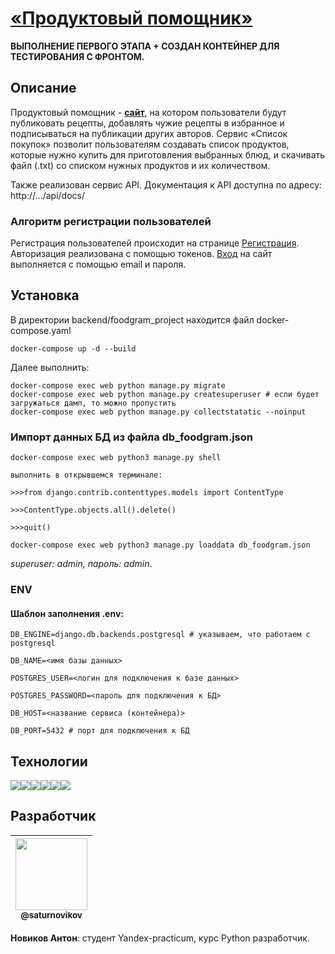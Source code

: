 # [«Продуктовый помощник»](http://fodgram-av.sytes.net)
**ВЫПОЛНЕНИЕ ПЕРВОГО ЭТАПА + СОЗДАН КОНТЕЙНЕР ДЛЯ ТЕСТИРОВАНИЯ С ФРОНТОМ.**

## Описание

Продуктовый помощник - [__сайт__](http://...), на котором пользователи будут публиковать рецепты, добавлять чужие рецепты в избранное и подписываться на публикации других авторов. Сервис «Список покупок» позволит пользователям создавать список продуктов, которые нужно купить для приготовления выбранных блюд, и скачивать файл (.txt) со списком нужных продуктов и их количеством.

Также реализован сервис API.
Документация к API доступна по адресу: http://.../api/docs/

### Алгоритм регистрации пользователей
Регистрация пользователей происходит на странице [Регистрация](http://.../signup).
Авторизация реализована с помощью токенов. 
[Вход](http://.../login) на сайт выполняется с помощью email и пароля.

## Установка
В директории backend/foodgram_project находится файл docker-compose.yaml
```
docker-compose up -d --build
```
Далее выполнить:
```
docker-compose exec web python manage.py migrate
docker-compose exec web python manage.py createsuperuser # если будет загружаться дамп, то можно пропустить
docker-compose exec web python manage.py collectstatatic --noinput
```

### Импорт данных БД из файла db_foodgram.json

```
docker-compose exec web python3 manage.py shell

выполнить в открывшемся терминале:

>>>from django.contrib.contenttypes.models import ContentType

>>>ContentType.objects.all().delete()

>>>quit()

docker-compose exec web python3 manage.py loaddata db_foodgram.json
```
*superuser: admin, пароль: admin*.

### ENV
#### Шаблон заполнения .env:
```
DB_ENGINE=django.db.backends.postgresql # указываем, что работаем с postgresql

DB_NAME=<имя базы данных>

POSTGRES_USER=<логин для подключения к базе данных>

POSTGRES_PASSWORD=<пароль для подключения к БД>

DB_HOST=<название сервиса (контейнера)> 

DB_PORT=5432 # порт для подключения к БД
```

## Технологии

<img src="https://img.shields.io/badge/Python-FFD43B?style=for-the-badge&logo=python&logoColor=blue" /><img src="https://img.shields.io/badge/GitHub-100000?style=for-the-badge&logo=github&logoColor=white" /><img src="https://img.shields.io/badge/django%20rest-ff1709?style=for-the-badge&logo=django&logoColor=white" /><img src="https://img.shields.io/badge/PostgreSQL-316192?style=for-the-badge&logo=postgresql&logoColor=white" /><img src="https://img.shields.io/badge/Docker-2CA5E0?style=for-the-badge&logo=docker&logoColor=white" /><img src="https://img.shields.io/badge/GitHub_Actions-2088FF?style=for-the-badge&logo=github-actions&logoColor=white" />

## Разработчик

| [<img src="https://github.com/saturnovikov.png?size=115" width="115"><br><sub>@saturnovikov</sub>](https://github.com/saturnovikov) |
| :---------------------------------------------------------------------------------------------------------------------: |
**Новиков Антон**: студент Yandex-practicum, курс Python разработчик.